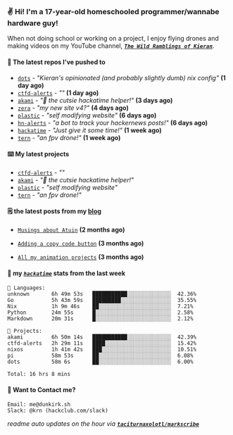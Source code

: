 ### ✌️ Hi! I'm a 17-year-old homeschooled programmer/wannabe hardware guy!

When not doing school or working on a project, I enjoy flying drones and making videos on my YouTube channel, [**_`The Wild Ramblings of Kieran`_**](https://youtube.com/@kieran.rambles).

#### 👷 The latest repos I've pushed to

- [`dots`](https://github.com/taciturnaxolotl/dots) - _"Kieran's opinionated (and probably slightly dumb) nix config"_ **(1 day ago)**
- [`ctfd-alerts`](https://github.com/taciturnaxolotl/ctfd-alerts) - _""_ **(1 day ago)**
- [`akami`](https://github.com/taciturnaxolotl/akami) - _"🌷 the cutsie hackatime helper!"_ **(3 days ago)**
- [`zera`](https://github.com/taciturnaxolotl/zera) - _"my new site v4?"_ **(4 days ago)**
- [`plastic`](https://github.com/taciturnaxolotl/plastic) - _"self modifying website"_ **(6 days ago)**
- [`hn-alerts`](https://github.com/taciturnaxolotl/hn-alerts) - _"a bot to track your hackernews posts!"_ **(6 days ago)**
- [`hackatime`](https://github.com/hackclub/hackatime) - _"Just give it some time!"_ **(1 week ago)**
- [`tern`](https://github.com/taciturnaxolotl/tern) - _"an fpv drone!"_ **(1 week ago)**

#### ⌨️ My latest projects

- [`ctfd-alerts`](https://github.com/taciturnaxolotl/ctfd-alerts) - _""_
- [`akami`](https://github.com/taciturnaxolotl/akami) - _"🌷 the cutsie hackatime helper!"_
- [`plastic`](https://github.com/taciturnaxolotl/plastic) - _"self modifying website"_
- [`tern`](https://github.com/taciturnaxolotl/tern) - _"an fpv drone!"_

#### 🗒️ the latest posts from my [blog](https://dunkirk.sh)

- [`Musings about Atuin`](https://dunkirk.sh/blog/atuin/) **(2 months ago)**

- [`Adding a copy code button`](https://dunkirk.sh/blog/adding-a-copy-button/) **(3 months ago)**

- [`All my animation projects`](https://dunkirk.sh/blog/my-animations/) **(3 months ago)**



#### 📡 my [_`hackatime`_](https://waka.hackclub.com) stats from the last week

```text
💾 Languages:
unknown       6h 49m 53s   ███████████░░░░░░░░░░░░░░  42.36%
Go            5h 43m 59s   █████████░░░░░░░░░░░░░░░░  35.55%
Nix           1h 9m 46s    ██░░░░░░░░░░░░░░░░░░░░░░░  7.21%
Python        24m 55s      █░░░░░░░░░░░░░░░░░░░░░░░░  2.58%
Markdown      20m 31s      █░░░░░░░░░░░░░░░░░░░░░░░░  2.12%

💼 Projects:
akami         6h 50m 14s   ███████████░░░░░░░░░░░░░░  42.39%
ctfd-alerts   2h 29m 11s   ████░░░░░░░░░░░░░░░░░░░░░  15.42%
nixos         1h 41m 42s   ███░░░░░░░░░░░░░░░░░░░░░░  10.51%
pi            58m 53s      ██░░░░░░░░░░░░░░░░░░░░░░░  6.08%
dots          58m 6s       ██░░░░░░░░░░░░░░░░░░░░░░░  6.00%

Total: 16 hrs 8 mins
```

#### 📮 Want to Contact me?

```text
Email: me@dunkirk.sh
Slack: @krn (hackclub.com/slack)
```

_readme auto updates on the hour via [**`taciturnaxolotl/markscribe`**](https://github.com/taciturnaxolotl/markscribe)_
